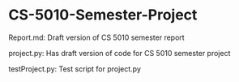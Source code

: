 # CS-5010-Semester-Project

Report.md: Draft version of CS 5010 semester report

project.py: Has draft version of code for CS 5010 semester project

testProject.py: Test script for project.py
